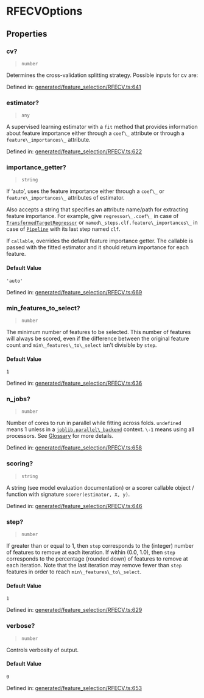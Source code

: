 # RFECVOptions

## Properties

### cv?

> `number`

Determines the cross-validation splitting strategy. Possible inputs for cv are:

Defined in:  [generated/feature\_selection/RFECV.ts:641](https://github.com/transitive-bullshit/scikit-learn-ts/blob/122b3c0/packages/sklearn/src/generated/feature_selection/RFECV.ts#L641)

### estimator?

> `any`

A supervised learning estimator with a `fit` method that provides information about feature importance either through a `coef\_` attribute or through a `feature\_importances\_` attribute.

Defined in:  [generated/feature\_selection/RFECV.ts:622](https://github.com/transitive-bullshit/scikit-learn-ts/blob/122b3c0/packages/sklearn/src/generated/feature_selection/RFECV.ts#L622)

### importance\_getter?

> `string`

If ‘auto’, uses the feature importance either through a `coef\_` or `feature\_importances\_` attributes of estimator.

Also accepts a string that specifies an attribute name/path for extracting feature importance. For example, give `regressor\_.coef\_` in case of [`TransformedTargetRegressor`](sklearn.compose.TransformedTargetRegressor.html#sklearn.compose.TransformedTargetRegressor "sklearn.compose.TransformedTargetRegressor") or `named\_steps.clf.feature\_importances\_` in case of [`Pipeline`](sklearn.pipeline.Pipeline.html#sklearn.pipeline.Pipeline "sklearn.pipeline.Pipeline") with its last step named `clf`.

If `callable`, overrides the default feature importance getter. The callable is passed with the fitted estimator and it should return importance for each feature.

#### Default Value

`'auto'`

Defined in:  [generated/feature\_selection/RFECV.ts:669](https://github.com/transitive-bullshit/scikit-learn-ts/blob/122b3c0/packages/sklearn/src/generated/feature_selection/RFECV.ts#L669)

### min\_features\_to\_select?

> `number`

The minimum number of features to be selected. This number of features will always be scored, even if the difference between the original feature count and `min\_features\_to\_select` isn’t divisible by `step`.

#### Default Value

`1`

Defined in:  [generated/feature\_selection/RFECV.ts:636](https://github.com/transitive-bullshit/scikit-learn-ts/blob/122b3c0/packages/sklearn/src/generated/feature_selection/RFECV.ts#L636)

### n\_jobs?

> `number`

Number of cores to run in parallel while fitting across folds. `undefined` means 1 unless in a [`joblib.parallel\_backend`](https://joblib.readthedocs.io/en/latest/parallel.html#joblib.parallel_backend "(in joblib v1.3.0.dev0)") context. `\-1` means using all processors. See [Glossary](../../glossary.html#term-n_jobs) for more details.

Defined in:  [generated/feature\_selection/RFECV.ts:658](https://github.com/transitive-bullshit/scikit-learn-ts/blob/122b3c0/packages/sklearn/src/generated/feature_selection/RFECV.ts#L658)

### scoring?

> `string`

A string (see model evaluation documentation) or a scorer callable object / function with signature `scorer(estimator, X, y)`.

Defined in:  [generated/feature\_selection/RFECV.ts:646](https://github.com/transitive-bullshit/scikit-learn-ts/blob/122b3c0/packages/sklearn/src/generated/feature_selection/RFECV.ts#L646)

### step?

> `number`

If greater than or equal to 1, then `step` corresponds to the (integer) number of features to remove at each iteration. If within (0.0, 1.0), then `step` corresponds to the percentage (rounded down) of features to remove at each iteration. Note that the last iteration may remove fewer than `step` features in order to reach `min\_features\_to\_select`.

#### Default Value

`1`

Defined in:  [generated/feature\_selection/RFECV.ts:629](https://github.com/transitive-bullshit/scikit-learn-ts/blob/122b3c0/packages/sklearn/src/generated/feature_selection/RFECV.ts#L629)

### verbose?

> `number`

Controls verbosity of output.

#### Default Value

`0`

Defined in:  [generated/feature\_selection/RFECV.ts:653](https://github.com/transitive-bullshit/scikit-learn-ts/blob/122b3c0/packages/sklearn/src/generated/feature_selection/RFECV.ts#L653)
